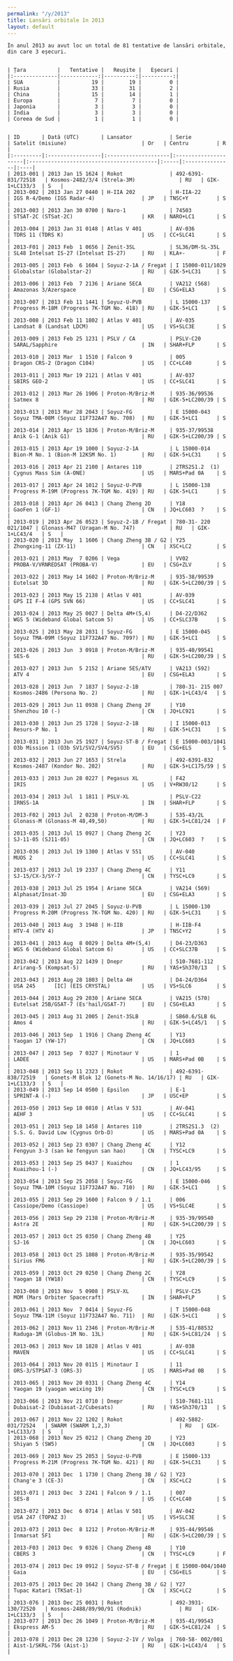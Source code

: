 ```yaml
---
permalink: "/y/2013"
title: Lansări orbitale în 2013
layout: default
---
```


    În anul 2013 au avut loc un total de 81 tentative de lansări orbitale, din care 3 eșecuri.
    
    
    | Țara          |   Tentative |   Reușite |   Eșecuri |
    |:--------------|------------:|----------:|----------:|
    | SUA           |          19 |        19 |         0 |
    | Rusia         |          33 |        31 |         2 |
    | China         |          15 |        14 |         1 |
    | Europa        |           7 |         7 |         0 |
    | Japonia       |           3 |         3 |         0 |
    | India         |           3 |         3 |         0 |
    | Coreea de Sud |           1 |         1 |         0 |
    
    
    | ID       | Dată (UTC)       | Lansator            | Serie                | Satelit (misiune)                        | Or   | Centru         | R   |
    |:---------|:-----------------|:--------------------|:---------------------|:-----------------------------------------|:-----|:---------------|:----|
    | 2013-001 | 2013 Jan 15 1624 | Rokot               | 492-6391-831/72518   | Kosmos-2482/3/4 (Strela-3M)              | RU   | GIK-1+LC133/3  | S   |
    | 2013-002 | 2013 Jan 27 0440 | H-IIA 202           | H-IIA-22             | IGS R-4/Demo (IGS Radar-4)               | JP   | TNSC+Y         | S   |
    | 2013-003 | 2013 Jan 30 0700 | Naro-1              | 74503                | STSAT-2C (STSat-2C)                      | KR   | NARO+LC1       | S   |
    | 2013-004 | 2013 Jan 31 0148 | Atlas V 401         | AV-036               | TDRS 11 (TDRS K)                         | US   | CC+SLC41       | S   |
    | 2013-F01 | 2013 Feb  1 0656 | Zenit-3SL           | SL36/DM-SL-35L       | SL48 Intelsat IS-27 (Intelsat IS-27)     | RU   | KLA+-          | F   |
    | 2013-005 | 2013 Feb  6 1604 | Soyuz-2-1A / Fregat | I 15000-011/1029     | Globalstar (Globalstar-2)                | RU   | GIK-5+LC31     | S   |
    | 2013-006 | 2013 Feb  7 2136 | Ariane 5ECA         | VA212 (568)          | Amazonas 3/Azerspace                     | EU   | CSG+ELA3       | S   |
    | 2013-007 | 2013 Feb 11 1441 | Soyuz-U-PVB         | L 15000-137          | Progress M-18M (Progress 7K-TGM No. 418) | RU   | GIK-5+LC1      | S   |
    | 2013-008 | 2013 Feb 11 1802 | Atlas V 401         | AV-035               | Landsat 8 (Landsat LDCM)                 | US   | VS+SLC3E       | S   |
    | 2013-009 | 2013 Feb 25 1231 | PSLV / CA           | PSLV-C20             | SARAL/Sapphire                           | IN   | SHAR+FLP       | S   |
    | 2013-010 | 2013 Mar  1 1510 | Falcon 9            | 005                  | Dragon CRS-2 (Dragon C104)               | US   | CC+LC40        | S   |
    | 2013-011 | 2013 Mar 19 2121 | Atlas V 401         | AV-037               | SBIRS GEO-2                              | US   | CC+SLC41       | S   |
    | 2013-012 | 2013 Mar 26 1906 | Proton-M/Briz-M     | 935-36/99536         | Satmex 8                                 | RU   | GIK-5+LC200/39 | S   |
    | 2013-013 | 2013 Mar 28 2043 | Soyuz-FG            | E 15000-043          | Soyuz TMA-08M (Soyuz 11F732A47 No. 708)  | RU   | GIK-5+LC1      | S   |
    | 2013-014 | 2013 Apr 15 1836 | Proton-M/Briz-M     | 935-37/99538         | Anik G-1 (Anik G1)                       | RU   | GIK-5+LC200/39 | S   |
    | 2013-015 | 2013 Apr 19 1000 | Soyuz-2-1A          | L 15000-014          | Bion-M No. 1 (Bion-M 12KSM No. 1)        | RU   | GIK-5+LC31     | S   |
    | 2013-016 | 2013 Apr 21 2100 | Antares 110         | 2TRS2S1.2  (1)       | Cygnus Mass Sim (A-ONE)                  | US   | MARS+Pad 0A    | S   |
    | 2013-017 | 2013 Apr 24 1012 | Soyuz-U-PVB         | L 15000-138          | Progress M-19M (Progress 7K-TGM No. 419) | RU   | GIK-5+LC1      | S   |
    | 2013-018 | 2013 Apr 26 0413 | Chang Zheng 2D      | Y18                  | GaoFen 1 (GF-1)                          | CN   | JQ+LC603  ?    | S   |
    | 2013-019 | 2013 Apr 26 0523 | Soyuz-2-1B / Fregat | 780-31- 220 021/1047 | Glonass-M47 (Uragan-M No. 747)           | RU   | GIK-1+LC43/4   | S   |
    | 2013-020 | 2013 May  1 1606 | Chang Zheng 3B / G2 | Y25                  | Zhongxing-11 (ZX-11)                     | CN   | XSC+LC2        | S   |
    | 2013-021 | 2013 May  7 0206 | Vega                | VV02                 | PROBA-V/VRNREDSAT (PROBA-V)              | EU   | CSG+ZLV        | S   |
    | 2013-022 | 2013 May 14 1602 | Proton-M/Briz-M     | 935-38/99539         | Eutelsat 3D                              | RU   | GIK-5+LC200/39 | S   |
    | 2013-023 | 2013 May 15 2138 | Atlas V 401         | AV-039               | GPS II F-4 (GPS SVN 66)                  | US   | CC+SLC41       | S   |
    | 2013-024 | 2013 May 25 0027 | Delta 4M+(5,4)      | D4-22/D362           | WGS 5 (Wideband Global Satcom 5)         | US   | CC+SLC37B      | S   |
    | 2013-025 | 2013 May 28 2031 | Soyuz-FG            | E 15000-045          | Soyuz TMA-09M (Soyuz 11F732A47 No. 709?) | RU   | GIK-5+LC1      | S   |
    | 2013-026 | 2013 Jun  3 0918 | Proton-M/Briz-M     | 935-40/99541         | SES-6                                    | RU   | GIK-5+LC200/39 | S   |
    | 2013-027 | 2013 Jun  5 2152 | Ariane 5ES/ATV      | VA213 (592)          | ATV 4                                    | EU   | CSG+ELA3       | S   |
    | 2013-028 | 2013 Jun  7 1837 | Soyuz-2-1B          | 780-31- 215 007      | Kosmos-2486 (Persona No. 2)              | RU   | GIK-1+LC43/4   | S   |
    | 2013-029 | 2013 Jun 11 0938 | Chang Zheng 2F      | Y10                  | Shenzhou 10 (-)                          | CN   | JQ+LC921       | S   |
    | 2013-030 | 2013 Jun 25 1728 | Soyuz-2-1B          | I 15000-013          | Resurs-P No. 1                           | RU   | GIK-5+LC31     | S   |
    | 2013-031 | 2013 Jun 25 1927 | Soyuz-ST-B / Fregat | E 15000-003/1041     | O3b Mission 1 (O3b SV1/SV2/SV4/SV5)      | EU   | CSG+ELS        | S   |
    | 2013-032 | 2013 Jun 27 1653 | Strela              | 492-6391-832         | Kosmos-2487 (Kondor No. 202)             | RU   | GIK-5+LC175/59 | S   |
    | 2013-033 | 2013 Jun 28 0227 | Pegasus XL          | F42                  | IRIS                                     | US   | V+RW30/12      | S   |
    | 2013-034 | 2013 Jul  1 1811 | PSLV-XL             | PSLV-C22             | IRNSS-1A                                 | IN   | SHAR+FLP       | S   |
    | 2013-F02 | 2013 Jul  2 0238 | Proton-M/DM-3       | 535-43/2L            | Glonass-M (Glonass-M 48,49,50)           | RU   | GIK-5+LC81/24  | F   |
    | 2013-035 | 2013 Jul 15 0927 | Chang Zheng 2C      | Y23                  | SJ-11-05 (SJ11-05)                       | CN   | JQ+LC603  ?    | S   |
    | 2013-036 | 2013 Jul 19 1300 | Atlas V 551         | AV-040               | MUOS 2                                   | US   | CC+SLC41       | S   |
    | 2013-037 | 2013 Jul 19 2337 | Chang Zheng 4C      | Y11                  | SJ-15/CX-3/SY-7                          | CN   | TYSC+LC9       | S   |
    | 2013-038 | 2013 Jul 25 1954 | Ariane 5ECA         | VA214 (569)          | Alphasat/Insat-3D                        | EU   | CSG+ELA3       | S   |
    | 2013-039 | 2013 Jul 27 2045 | Soyuz-U-PVB         | L 15000-130          | Progress M-20M (Progress 7K-TGM No. 420) | RU   | GIK-5+LC31     | S   |
    | 2013-040 | 2013 Aug  3 1948 | H-IIB               | H-IIB-F4             | HTV-4 (HTV 4)                            | JP   | TNSC+Y2        | S   |
    | 2013-041 | 2013 Aug  8 0029 | Delta 4M+(5,4)      | D4-23/D363           | WGS 6 (Wideband Global Satcom 6)         | US   | CC+SLC37B      | S   |
    | 2013-042 | 2013 Aug 22 1439 | Dnepr               | 510-7681-112         | Arirang-5 (Kompsat-5)                    | RU   | YAS+Sh370/13   | S   |
    | 2013-043 | 2013 Aug 28 1803 | Delta 4H            | D4-24/D364           | USA 245      [IC] (EIS CRYSTAL)          | US   | VS+SLC6        | S   |
    | 2013-044 | 2013 Aug 29 2030 | Ariane 5ECA         | VA215 (570)          | Eutelsat 25B/GSAT-7 (Es'hail/GSAT-7)     | EU   | CSG+ELA3       | S   |
    | 2013-045 | 2013 Aug 31 2005 | Zenit-3SLB          | SB60.6/SLB 6L        | Amos 4                                   | RU   | GIK-5+LC45/1   | S   |
    | 2013-046 | 2013 Sep  1 1916 | Chang Zheng 4C      | Y13                  | Yaogan 17 (YW-17)                        | CN   | JQ+LC603       | S   |
    | 2013-047 | 2013 Sep  7 0327 | Minotaur V          | 1                    | LADEE                                    | US   | MARS+Pad 0B    | S   |
    | 2013-048 | 2013 Sep 11 2323 | Rokot               | 492-6391-838/72519   | Gonets-M Blok 12 (Gonets-M No. 14/16/17) | RU   | GIK-1+LC133/3  | S   |
    | 2013-049 | 2013 Sep 14 0500 | Epsilon             | E-1                  | SPRINT-A (-)                             | JP   | USC+EP         | S   |
    | 2013-050 | 2013 Sep 18 0810 | Atlas V 531         | AV-041               | AEHF 3                                   | US   | CC+SLC41       | S   |
    | 2013-051 | 2013 Sep 18 1458 | Antares 110         | 2TRS2S1.3  (2)       | S.S. G. David Low (Cygnus Orb-D)         | US   | MARS+Pad 0A    | S   |
    | 2013-052 | 2013 Sep 23 0307 | Chang Zheng 4C      | Y12                  | Fengyun 3-3 (san ke fengyun san hao)     | CN   | TYSC+LC9       | S   |
    | 2013-053 | 2013 Sep 25 0437 | Kuaizhou            | 1                    | Kuaizhou-1 (-)                           | CN   | JQ+LC43/95     | S   |
    | 2013-054 | 2013 Sep 25 2058 | Soyuz-FG            | E 15000-046          | Soyuz TMA-10M (Soyuz 11F732A47 No. 710)  | RU   | GIK-5+LC1      | S   |
    | 2013-055 | 2013 Sep 29 1600 | Falcon 9 / 1.1      | 006                  | Cassiope/Demo (Cassiope)                 | US   | VS+SLC4E       | S   |
    | 2013-056 | 2013 Sep 29 2138 | Proton-M/Briz-M     | 935-39/99540         | Astra 2E                                 | RU   | GIK-5+LC200/39 | S   |
    | 2013-057 | 2013 Oct 25 0350 | Chang Zheng 4B      | Y25                  | SJ-16                                    | CN   | JQ+LC603       | S   |
    | 2013-058 | 2013 Oct 25 1808 | Proton-M/Briz-M     | 935-35/99542         | Sirius FM6                               | RU   | GIK-5+LC200/39 | S   |
    | 2013-059 | 2013 Oct 29 0250 | Chang Zheng 2C      | Y28                  | Yaogan 18 (YW18)                         | CN   | TYSC+LC9       | S   |
    | 2013-060 | 2013 Nov  5 0908 | PSLV-XL             | PSLV-C25             | MOM (Mars Orbiter Spacecraft)            | IN   | SHAR+FLP       | S   |
    | 2013-061 | 2013 Nov  7 0414 | Soyuz-FG            | T 15000-048          | Soyuz TMA-11M (Soyuz 11F732A47 No. 711)  | RU   | GIK-5+LC1      | S   |
    | 2013-062 | 2013 Nov 11 2346 | Proton-M/Briz-M     | 535-41/88532         | Raduga-1M (Globus-1M No. 13L)            | RU   | GIK-5+LC81/24  | S   |
    | 2013-063 | 2013 Nov 18 1828 | Atlas V 401         | AV-038               | MAVEN                                    | US   | CC+SLC41       | S   |
    | 2013-064 | 2013 Nov 20 0115 | Minotaur I          | 11                   | ORS-3/STPSAT-3 (ORS-3)                   | US   | MARS+Pad 0B    | S   |
    | 2013-065 | 2013 Nov 20 0331 | Chang Zheng 4C      | Y14                  | Yaogan 19 (yaogan weixing 19)            | CN   | TYSC+LC9       | S   |
    | 2013-066 | 2013 Nov 21 0710 | Dnepr               | 510-7681-111         | Dubaisat-2 (Dubiasat-2/Cubesats)         | RU   | YAS+Sh370/13   | S   |
    | 2013-067 | 2013 Nov 22 1202 | Rokot               | 492-5882-031/72524   | SWARM (SWARM 1,2,3)                      | RU   | GIK-1+LC133/3  | S   |
    | 2013-068 | 2013 Nov 25 0212 | Chang Zheng 2D      | Y23                  | Shiyan 5 (SW5)                           | CN   | JQ+LC603       | S   |
    | 2013-069 | 2013 Nov 25 2053 | Soyuz-U-PVB         | E 15000-133          | Progress M-21M (Progress 7K-TGM No. 421) | RU   | GIK-5+LC31     | S   |
    | 2013-070 | 2013 Dec  1 1730 | Chang Zheng 3B / G2 | Y23                  | Chang'e 3 (CE-3)                         | CN   | XSC+LC2        | S   |
    | 2013-071 | 2013 Dec  3 2241 | Falcon 9 / 1.1      | 007                  | SES-8                                    | US   | CC+LC40        | S   |
    | 2013-072 | 2013 Dec  6 0714 | Atlas V 501         | AV-042               | USA 247 (TOPAZ 3)                        | US   | VS+SLC3E       | S   |
    | 2013-073 | 2013 Dec  8 1212 | Proton-M/Briz-M     | 935-44/99546         | Inmarsat 5F1                             | RU   | GIK-5+LC200/39 | S   |
    | 2013-F03 | 2013 Dec  9 0326 | Chang Zheng 4B      | Y10                  | CBERS 3                                  | CN   | TYSC+LC9       | F   |
    | 2013-074 | 2013 Dec 19 0912 | Soyuz-ST-B / Fregat | E 15000-004/1040     | Gaia                                     | EU   | CSG+ELS        | S   |
    | 2013-075 | 2013 Dec 20 1642 | Chang Zheng 3B / G2 | Y27                  | Tupac Katari (TKSat-1)                   | CN   | XSC+LC2        | S   |
    | 2013-076 | 2013 Dec 25 0031 | Rokot               | 492-3931-130/72520   | Kosmos-2488/89/90/91 (Rodnik)            | RU   | GIK-1+LC133/3  | S   |
    | 2013-077 | 2013 Dec 26 1049 | Proton-M/Briz-M     | 935-41/99543         | Ekspress AM-5                            | RU   | GIK-5+LC81/24  | S   |
    | 2013-078 | 2013 Dec 28 1230 | Soyuz-2-1V / Volga  | 760-58- 002/001      | Aist-1/SKRL-756 (Aist-1)                 | RU   | GIK-1+LC43/4   | S   |

